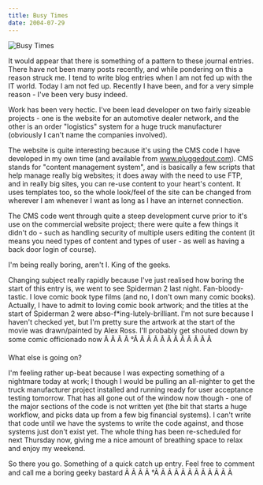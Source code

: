 ```yaml
---
title: Busy Times
date: 2004-07-29
---
```


![Busy Times](https://source.unsplash.com/dUPDhdeCN84/1600x900)

It would appear that there is something of a pattern to these journal entries. There have not been many posts recently, and while pondering on this a reason struck me. I tend to write blog entries when I am not fed up with the IT world. Today I am not fed up. Recently I have been, and for a very simple reason - I've been very busy indeed.

Work has been very hectic. I've been lead developer on two fairly sizeable projects - one is the website for an automotive dealer network, and the other is an order "logistics" system for a huge truck manufacturer (obviously I can't name the companies involved).

The website is quite interesting because it's using the CMS code I have developed in my own time (and available from www.pluggedout.com). CMS stands for "content management system", and is basically a few scripts that help manage really big websites; it does away with the need to use FTP, and in really big sites, you can re-use content to your heart's content. It uses templates too, so the whole look/feel of the site can be changed from wherever I am whenever I want as long as I have an internet connection.

The CMS code went through quite a steep development curve prior to it's use on the commercial website project; there were quite a few things it didn't do - such as handling security of multiple users editing the content (it means you need types of content and types of user - as well as having a back door login of course).

I'm being really boring, aren't I. King of the geeks.

Changing subject really rapidly because I've just realised how boring the start of this entry is, we went to see Spiderman 2 last night. Fan-bloody-tastic. I love comic book type films (and no, I don't own many comic books). Actually, I have to admit to loving comic book artwork; and the titles at the start of Spiderman 2 were abso-f*ing-lutely-brilliant. I'm not sure because I haven't checked yet, but I'm pretty sure the artwork at the start of the movie was drawn/painted by Alex Ross. I'll probably get shouted down by some comic officionado now Ã Ã Ã Ã °Ã Ã Ã Ã Ã Ã Ã Ã Ã Ã Ã Ã 

What else is going on?

I'm feeling rather up-beat because I was expecting something of a nightmare today at work; I though I would be pulling an all-nighter to get the truck manufacturer project installed and running ready for user acceptance testing tomorrow. That has all gone out of the window now though - one of the major sections of the code is not written yet (the bit that starts a huge workflow, and picks data up from a few big financial systems). I can't write that code until we have the systems to write the code against, and those systems just don't exist yet. The whole thing has been re-scheduled for next Thursday now, giving me a nice amount of breathing space to relax and enjoy my weekend.

So there you go. Something of a quick catch up entry. Feel free to comment and call me a boring geeky bastard Ã Ã Ã Ã °Ã Ã Ã Ã Ã Ã Ã Ã Ã Ã Ã Ã 